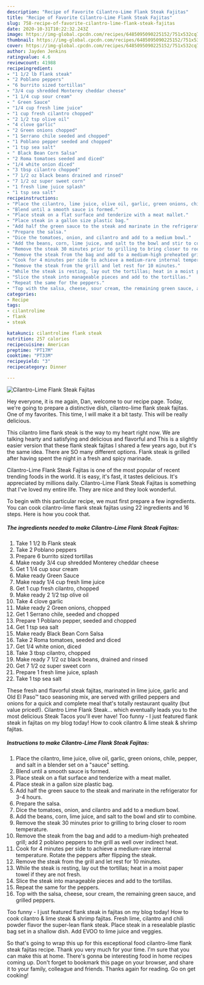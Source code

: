 ```yaml
---
description: "Recipe of Favorite Cilantro-Lime Flank Steak Fajitas"
title: "Recipe of Favorite Cilantro-Lime Flank Steak Fajitas"
slug: 758-recipe-of-favorite-cilantro-lime-flank-steak-fajitas
date: 2020-10-31T10:22:32.243Z
image: https://img-global.cpcdn.com/recipes/6485095090225152/751x532cq70/cilantro-lime-flank-steak-fajitas-recipe-main-photo.jpg
thumbnail: https://img-global.cpcdn.com/recipes/6485095090225152/751x532cq70/cilantro-lime-flank-steak-fajitas-recipe-main-photo.jpg
cover: https://img-global.cpcdn.com/recipes/6485095090225152/751x532cq70/cilantro-lime-flank-steak-fajitas-recipe-main-photo.jpg
author: Jayden Jenkins
ratingvalue: 4.6
reviewcount: 41988
recipeingredient:
- "1 1/2 lb Flank steak"
- "2 Poblano peppers"
- "6 burrito sized tortillas"
- "3/4 cup shredded Monterey cheddar cheese"
- "1 1/4 cup sour cream"
- " Green Sauce"
- "1/4 cup fresh lime juice"
- "1 cup fresh cilantro chopped"
- "2 1/2 tsp olive oil"
- "4 clove garlic"
- "2 Green onions chopped"
- "1 Serrano chile seeded and chopped"
- "1 Poblano pepper seeded and chopped"
- "1 tsp sea salt"
- " Black Bean Corn Salsa"
- "2 Roma tomatoes seeded and diced"
- "1/4 white onion diced"
- "3 tbsp cilantro chopped"
- "7 1/2 oz black beans drained and rinsed"
- "7 1/2 oz super sweet corn"
- "1 fresh lime juice splash"
- "1 tsp sea salt"
recipeinstructions:
- "Place the cilantro, lime juice, olive oil, garlic, green onions, chile, pepper, and salt in a blender set on a &#34;sauce&#34; setting."
- "Blend until a smooth sauce is formed."
- "Place steak on a flat surface and tenderize with a meat mallet."
- "Place steak in a gallon size plastic bag."
- "Add half the green sauce to the steak and marinate in the refrigerator for 3-4 hours."
- "Prepare the salsa."
- "Dice the tomatoes, onion, and cilantro and add to a medium bowl."
- "Add the beans, corn, lime juice, and salt to the bowl and stir to combine."
- "Remove the steak 30 minutes prior to grilling to bring closer to room temperature."
- "Remove the steak from the bag and add to a medium-high preheated grill; add 2 poblano peppers to the grill as well over indirect heat."
- "Cook for 4 minutes per side to achieve a medium-rare internal temperature. Rotate the peppers after flipping the steak."
- "Remove the steak from the grill and let rest for 10 minutes."
- "While the steak is resting, lay out the tortillas; heat in a moist paper towel if they are not fresh."
- "Slice the steak into manageable pieces and add to the tortillas."
- "Repeat the same for the peppers."
- "Top with the salsa, cheese, sour cream, the remaining green sauce, and grilled peppers."
categories:
- Recipe
tags:
- cilantrolime
- flank
- steak

katakunci: cilantrolime flank steak 
nutrition: 257 calories
recipecuisine: American
preptime: "PT17M"
cooktime: "PT33M"
recipeyield: "3"
recipecategory: Dinner

---
```



![Cilantro-Lime Flank Steak Fajitas](https://img-global.cpcdn.com/recipes/6485095090225152/751x532cq70/cilantro-lime-flank-steak-fajitas-recipe-main-photo.jpg)

Hey everyone, it is me again, Dan, welcome to our recipe page. Today, we're going to prepare a distinctive dish, cilantro-lime flank steak fajitas. One of my favorites. This time, I will make it a bit tasty. This will be really delicious.

This cilantro lime flank steak is the way to my heart right now. We are talking hearty and satisfying and delicious and flavorful and This is a slightly easier version that these flank steak fajitas I shared a few years ago, but it&#39;s the same idea. There are SO many different options. Flank steak is grilled after having spent the night in a fresh and spicy marinade.

Cilantro-Lime Flank Steak Fajitas is one of the most popular of recent trending foods in the world. It is easy, it's fast, it tastes delicious. It's appreciated by millions daily. Cilantro-Lime Flank Steak Fajitas is something that I've loved my entire life. They are nice and they look wonderful.


To begin with this particular recipe, we must first prepare a few ingredients. You can cook cilantro-lime flank steak fajitas using 22 ingredients and 16 steps. Here is how you cook that.

<!--inarticleads1-->

##### The ingredients needed to make Cilantro-Lime Flank Steak Fajitas:

1. Take 1 1/2 lb Flank steak
1. Take 2 Poblano peppers
1. Prepare 6 burrito sized tortillas
1. Make ready 3/4 cup shredded Monterey cheddar cheese
1. Get 1 1/4 cup sour cream
1. Make ready  Green Sauce
1. Make ready 1/4 cup fresh lime juice
1. Get 1 cup fresh cilantro, chopped
1. Make ready 2 1/2 tsp olive oil
1. Take 4 clove garlic
1. Make ready 2 Green onions, chopped
1. Get 1 Serrano chile, seeded and chopped
1. Prepare 1 Poblano pepper, seeded and chopped
1. Get 1 tsp sea salt
1. Make ready  Black Bean Corn Salsa
1. Take 2 Roma tomatoes, seeded and diced
1. Get 1/4 white onion, diced
1. Take 3 tbsp cilantro, chopped
1. Make ready 7 1/2 oz black beans, drained and rinsed
1. Get 7 1/2 oz super sweet corn
1. Prepare 1 fresh lime juice, splash
1. Take 1 tsp sea salt


These fresh and flavorful steak fajitas, marinated in lime juice, garlic and Old El Paso™ taco seasoning mix, are served with grilled peppers and onions for a quick and complete meal that&#39;s totally restaurant quality (but value priced!). Cilantro Lime Flank Steak… which eventually leads you to the most delicious Steak Tacos you&#39;ll ever have! Too funny - I just featured flank steak in fajitas on my blog today! How to cook cilantro &amp; lime steak &amp; shrimp fajitas. 

<!--inarticleads2-->

##### Instructions to make Cilantro-Lime Flank Steak Fajitas:

1. Place the cilantro, lime juice, olive oil, garlic, green onions, chile, pepper, and salt in a blender set on a &#34;sauce&#34; setting.
1. Blend until a smooth sauce is formed.
1. Place steak on a flat surface and tenderize with a meat mallet.
1. Place steak in a gallon size plastic bag.
1. Add half the green sauce to the steak and marinate in the refrigerator for 3-4 hours.
1. Prepare the salsa.
1. Dice the tomatoes, onion, and cilantro and add to a medium bowl.
1. Add the beans, corn, lime juice, and salt to the bowl and stir to combine.
1. Remove the steak 30 minutes prior to grilling to bring closer to room temperature.
1. Remove the steak from the bag and add to a medium-high preheated grill; add 2 poblano peppers to the grill as well over indirect heat.
1. Cook for 4 minutes per side to achieve a medium-rare internal temperature. Rotate the peppers after flipping the steak.
1. Remove the steak from the grill and let rest for 10 minutes.
1. While the steak is resting, lay out the tortillas; heat in a moist paper towel if they are not fresh.
1. Slice the steak into manageable pieces and add to the tortillas.
1. Repeat the same for the peppers.
1. Top with the salsa, cheese, sour cream, the remaining green sauce, and grilled peppers.


Too funny - I just featured flank steak in fajitas on my blog today! How to cook cilantro &amp; lime steak &amp; shrimp fajitas. Fresh lime, cilantro and chili powder flavor the super-lean flank steak. Place steak in a resealable plastic bag set in a shallow dish. Add EVOO to lime juice and veggies. 

So that's going to wrap this up for this exceptional food cilantro-lime flank steak fajitas recipe. Thank you very much for your time. I'm sure that you can make this at home. There's gonna be interesting food in home recipes coming up. Don't forget to bookmark this page on your browser, and share it to your family, colleague and friends. Thanks again for reading. Go on get cooking!
